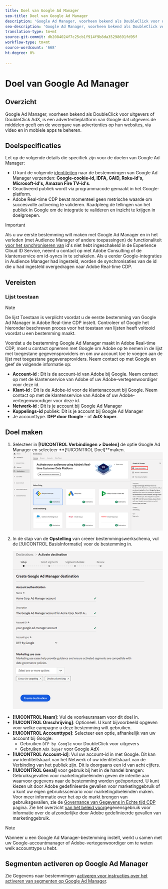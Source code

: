 ```yaml
---
title: Doel van Google Ad Manager
seo-title: Doel van Google Ad Manager
description: 'Google Ad Manager, voorheen bekend als DoubleClick voor uitgevers of DoubleClick AdX, is een advertentieplatform van Google dat uitgevers de middelen geeft om de weergave van advertenties op hun websites, via video en in mobiele apps te beheren. '
seo-description: 'Google Ad Manager, voorheen bekend als DoubleClick voor uitgevers of DoubleClick AdX, is een advertentieplatform van Google dat uitgevers de middelen geeft om de weergave van advertenties op hun websites, via video en in mobiele apps te beheren. '
translation-type: tm+mt
source-git-commit: db2084024f7c25cb1f914f9b8da35298691fd95f
workflow-type: tm+mt
source-wordcount: '668'
ht-degree: 0%

---
```



# Doel van Google Ad Manager

## Overzicht

Google Ad Manager, voorheen bekend als DoubleClick voor uitgevers of DoubleClick AdX, is een advertentieplatform van Google dat uitgevers de middelen geeft om de weergave van advertenties op hun websites, via video en in mobiele apps te beheren.

## Doelspecificaties

Let op de volgende details die specifiek zijn voor de doelen van Google Ad Manager:

* U kunt de volgende [identiteiten](../../identity-service/namespaces.md) naar de bestemmingen van Google Ad Manager verzenden: **Google-cookie-id, IDFA, GAID, Roku-id&#39;s, Microsoft-id&#39;s, Amazon Fire TV-id&#39;s**.
* Geactiveerd publiek wordt via programmacode gemaakt in het Google-platform.
* Adobe Real-time CDP bevat momenteel geen metrische waarde om succesvolle activering te valideren. Raadpleeg de tellingen van het publiek in Google om de integratie te valideren en inzicht te krijgen in doelgroepen.

>[!IMPORTANT]
>
>Als u uw eerste bestemming wilt maken met Google Ad Manager en in het verleden (met Audience Manager of andere toepassingen) de functionaliteit [voor het synchroniseren van](https://docs.adobe.com/content/help/en/id-service/using/id-service-api/methods/idsync.html) id&#39;s niet hebt ingeschakeld in de Experience Cloud ID Service, neemt u contact op met Adobe Consulting of de klantenservice om id-syncs in te schakelen. Als u eerder Google-integraties in Audience Manager had ingesteld, worden de synchronisaties van de id die u had ingesteld overgedragen naar Adobe Real-time CDP.

## Vereisten

### Lijst toestaan

>[!NOTE]
>
>De lijst Toestaan is verplicht voordat u de eerste bestemming van Google Ad Manager in Adobe Real-time CDP instelt. Controleer of Google het hieronder beschreven proces voor het toestaan van lijsten heeft voltooid voordat u een bestemming maakt.

Voordat u de bestemming Google Ad Manager maakt in Adobe Real-time CDP, moet u contact opnemen met Google om Adobe op te nemen in de lijst met toegestane gegevensproviders en om uw account toe te voegen aan de lijst met toegestane gegevensproviders. Neem contact op met Google en geef de volgende informatie op:

* **Account-id** : Dit is de account-id van Adobe bij Google. Neem contact op met de klantenservice van Adobe of uw Adobe-vertegenwoordiger voor deze id.
* **Klant-id** : Dit is de Adobe-id voor de klantenaccount bij Google. Neem contact op met de klantenservice van Adobe of uw Adobe-vertegenwoordiger voor deze id.
* **Netwerk-id** : Dit is je account bij Google Ad Manager
* **Koppelings-id** publiek: Dit is je account bij Google Ad Manager
* Je accounttype. **DFP door Google** - of **AdX-koper**.

## Doel maken

1. Selecteer in **[!UICONTROL Verbindingen > Doelen]** de optie Google Ad Manager en selecteer **[!UICONTROL Doel]**maken.
   ![Doel van Google Ad Manager verbinden](/help/rtcdp/destinations/assets/google-1-destination.png)

2. In de stap van de **Opstelling** van creeer bestemmingswerkschema, vul de [!UICONTROL BasisInformatie] voor de bestemming in. <br>

   ![Basisinformatie Google Ad Manager](/help/rtcdp/destinations/assets/google-1-destination-setup-step.png)
* **[!UICONTROL Naam]**: Vul de voorkeursnaam voor dit doel in.
* **[!UICONTROL Omschrijving]**: Optioneel. U kunt bijvoorbeeld opgeven voor welke campagne u deze bestemming wilt gebruiken.
* **[!UICONTROL Accounttype]**: Selecteer een optie, afhankelijk van uw account bij Google:
   * Gebruiken `DFP by Google` voor DoubleClick voor uitgevers
   * Gebruiken `AdX buyer` voor Google AdX
* **[!UICONTROL Account-id]**: Vul uw account-id in met Google. Dit kan uw identiteitskaart van het Netwerk of uw identiteitskaart van de Verbinding van het publiek zijn. Dit is doorgaans een id van acht cijfers.
* **[!UICONTROL Geval]** voor gebruik bij het in de handel brengen: Gebruiksgevallen voor marketingdoeleinden geven de intentie aan waarvoor gegevens naar de bestemming worden geëxporteerd. U kunt kiezen uit door Adobe gedefinieerde gevallen voor marketinggebruik of u kunt uw eigen gebruiksscenario voor marketingdoeleinden maken. Voor meer informatie over het op de markt brengen van gebruiksgevallen, zie de [Governance van Gegevens in Echte tijd CDP](/help/rtcdp/privacy/data-governance-overview.md#destinations) pagina. Zie het overzicht [van het beleid voor](/help/data-governance/policies/overview.md#core-actions)gegevensgebruik voor informatie over de afzonderlijke door Adobe gedefinieerde gevallen van marketinggebruik.

> [!NOTE]
>
> Wanneer u een Google Ad Manager-bestemming instelt, werkt u samen met uw Google-accountmanager of Adobe-vertegenwoordiger om te weten welk accounttype u hebt.

## Segmenten activeren op Google Ad Manager

Zie Gegevens naar bestemmingen [activeren voor instructies over het activeren van segmenten op Google Ad Manager](/help/rtcdp/destinations/activate-destinations.md).